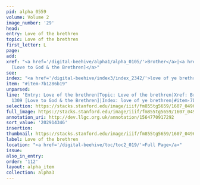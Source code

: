 ```yaml
---
pid: alpha_0559
volume: Volume 2
image_number: '29'
head:
entry: Love of the brethren
topic: Love of the brethren
first_letter: L
page:
add:
xref: "<a href='/digital-beehive/alpha1/alpha_0105/'>Brother</a>|<a href='/digital-beehive/num6/num_1831/'>1309
  [Love to God & the Brethren]</a>"
see:
index: "<a href='/digital-beehive/index3/index_2342/'>love of ye brethren</a>"
item: "#item-7b1286b19"
unparsed:
line: 'Entry: Love of the brethren|Topic: Love of the brethren|Xref: Brother|Xref:
  1309 [Love to God & the Brethren]|Index: love of ye brethren|#item-7b1286b19'
selection: https://stacks.stanford.edu/image/iiif/fm855tg5659/1607_0496/320,4346,3065,708/full/0/default.jpg
full_image: https://stacks.stanford.edu/image/iiif/fm855tg5659/1607_0496/full/full/0/default.jpg
annotation_uri: http://dev.llgc.org.uk/annotation/1564770917292
sort_value: '202914346'
insertion:
thumbnail: https://stacks.stanford.edu/image/iiif/fm855tg5659/1607_0496/320,4346,600,180/250,/0/default.jpg
label: Love of the brethren
location: "<a href='/digital-beehive/toc/toc2_019/'>Full Page</a>"
issue:
also_in_entry:
order: '112'
layout: alpha_item
collection: alpha3
---
```

